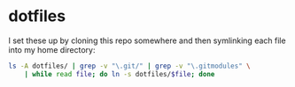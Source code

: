 # dotfiles

I set these up by cloning this repo somewhere and then symlinking each file into my home directory:

```bash
ls -A dotfiles/ | grep -v "\.git/" | grep -v "\.gitmodules" \
    | while read file; do ln -s dotfiles/$file; done
```
